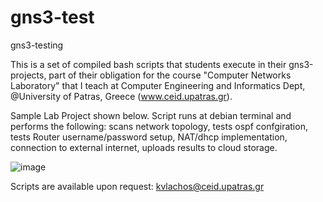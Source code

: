 # gns3-test
gns3-testing


This is a set of compiled bash scripts that students execute in their gns3-projects, part of their obligation for the course "Computer Networks Laboratory" 
that I teach at Computer Engineering and Informatics Dept, @University of Patras, Greece (www.ceid.upatras.gr).

Sample Lab Project shown below. Script runs at debian terminal and performs the following:
	scans network topology, 
	tests ospf confgiration, 
	tests Router username/password setup, 
	NAT/dhcp implementation,
	connection to external internet,
	uploads results to cloud storage.
	
![image](https://user-images.githubusercontent.com/8039079/225251989-84764e17-d1d8-4e0d-a36a-37a1a49f7a0b.png)


Scripts are available upon request: kvlachos@ceid.upatras.gr


